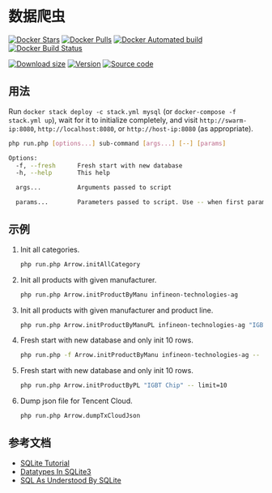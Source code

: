 # 数据爬虫

[![Docker Stars](https://img.shields.io/docker/stars/fatindeed/semi-data-crawler.svg)](https://hub.docker.com/r/fatindeed/semi-data-crawler/) [![Docker Pulls](https://img.shields.io/docker/pulls/fatindeed/semi-data-crawler.svg)](https://hub.docker.com/r/fatindeed/semi-data-crawler/) [![Docker Automated build](https://img.shields.io/docker/automated/fatindeed/semi-data-crawler.svg)](https://hub.docker.com/r/fatindeed/semi-data-crawler/) [![Docker Build Status](https://img.shields.io/docker/build/fatindeed/semi-data-crawler.svg)](https://hub.docker.com/r/fatindeed/semi-data-crawler/)

[![Download size](https://images.microbadger.com/badges/image/fatindeed/semi-data-crawler.svg)](https://microbadger.com/images/fatindeed/semi-data-crawler "Get your own image badge on microbadger.com") [![Version](https://images.microbadger.com/badges/version/fatindeed/semi-data-crawler.svg)](https://microbadger.com/images/fatindeed/semi-data-crawler "Get your own version badge on microbadger.com") [![Source code](https://images.microbadger.com/badges/commit/fatindeed/semi-data-crawler.svg)](https://microbadger.com/images/fatindeed/semi-data-crawler "Get your own commit badge on microbadger.com")

## 用法

Run `docker stack deploy -c stack.yml mysql` (or `docker-compose -f stack.yml up`), wait for it to initialize completely, and visit `http://swarm-ip:8080`, `http://localhost:8080`, or `http://host-ip:8080` (as appropriate).

```sh
php run.php [options...] sub-command [args...] [--] [params]

Options:
  -f, --fresh      Fresh start with new database
  -h, --help       This help

  args...          Arguments passed to script

  params...        Parameters passed to script. Use -- when first parameter
```

## 示例

1.  Init all categories.

    ```sh
    php run.php Arrow.initAllCategory
    ```


2.  Init all products with given manufacturer.

    ```sh
    php run.php Arrow.initProductByManu infineon-technologies-ag
    ```


3.  Init all products with given manufacturer and product line.

    ```sh
    php run.php Arrow.initProductByManuPL infineon-technologies-ag "IGBT Chip"
    ```


4.  Fresh start with new database and only init 10 rows.

    ```sh
    php run.php -f Arrow.initProductByManu infineon-technologies-ag -- limit=10
    ```


5.  Fresh start with new database and only init 10 rows.

    ```sh
    php run.php Arrow.initProductByPL "IGBT Chip" -- limit=10
    ```


6.  Dump json file for Tencent Cloud.

    ```sh
    php run.php Arrow.dumpTxCloudJson
    ```

## 参考文档

- [SQLite Tutorial](http://www.sqlitetutorial.net/)
- [Datatypes In SQLite3](https://sqlite.org/datatype3.html)
- [SQL As Understood By SQLite](https://sqlite.org/lang.html)
